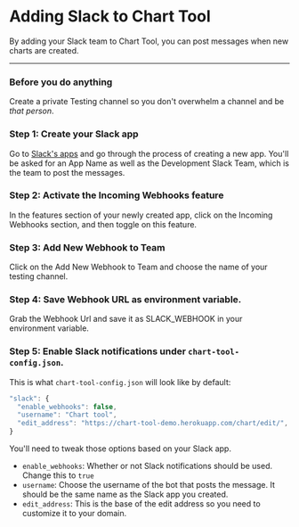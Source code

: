 # Adding Slack to Chart Tool

By adding your Slack team to Chart Tool, you can post messages when new charts are created.


----------

### Before you do anything
Create a private Testing channel so you don't overwhelm a channel and be *that person*.

### **Step 1:** Create your Slack app
Go  to [Slack's apps](https://api.slack.com/apps) and go through the process of creating a new app. You'll be asked for an App Name as well as the Development Slack Team, which is the team to post the messages.

### **Step 2:** Activate the Incoming Webhooks feature
In the features section of your newly created app, click on the Incoming Webhooks section, and then toggle on this feature.

### **Step 3:** Add New Webhook to Team
Click on the Add New Webhook to Team and choose the name of your testing channel.

### **Step 4:** Save Webhook URL as environment variable.
Grab the Webhook Url and save it as SLACK_WEBHOOK in your environment variable.

### **Step 5:** Enable Slack notifications under `chart-tool-config.json`.

This is what `chart-tool-config.json` will look like by default:

```javascript
"slack": {
  "enable_webhooks": false,
  "username": "Chart tool",
  "edit_address": "https://chart-tool-demo.herokuapp.com/chart/edit/",
}
```

You'll need to tweak those options based on your Slack app.

* `enable_webhooks`: Whether or not Slack notifications should be used. Change this to `true`
* `username`: Choose the username of the bot that posts the message. It should be the same name as the Slack app you created.
* `edit_address`: This is the base of the edit address so you need to customize it to your domain.
